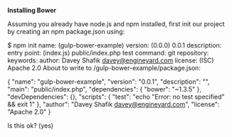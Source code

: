 
<strong>Installing Bower</strong>

Assuming you already have node.js and npm installed, first init our project by creating an npm package.json using:

$ npm init
name: (gulp-bower-example)
version: (0.0.0) 0.0.1
description:
entry point: (index.js) public/index.php
test command:
git repository:
keywords:
author: Davey Shafik <davey@engineyard.com>
license: (ISC) Apache 2.0
About to write to <path>/gulp-bower-example/package.json:

{
  "name": "gulp-bower-example",
  "version": "0.0.1",
  "description": "",
  "main": "public/index.php",
  "dependencies": {
    "bower": "~1.3.5"
  },
  "devDependencies": {},
  "scripts": {
    "test": "echo \"Error: no test specified\" && exit 1"
  },
  "author": "Davey Shafik <davey@engineyard.com>",
  "license": "Apache 2.0"
}


Is this ok? (yes)

